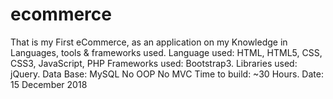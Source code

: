 # ecommerce


That is my First eCommerce, as an application on my Knowledge in Languages, tools & frameworks used.
Language used: HTML, HTML5, CSS, CSS3, JavaScript, PHP
Frameworks used: Bootstrap3.
Libraries used: jQuery.
Data Base: MySQL
No OOP
No MVC
Time to build: ~30 Hours. 
Date: 15 December 2018

